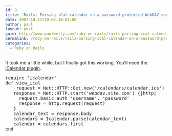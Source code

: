 ```yaml
---
id: 8
title: 'Rails: Parsing iCal calendar on a password-protected WebDAV server'
date: 2007-10-21T19:02:18-04:00
author: paul
layout: post
guid: http://www.paulwelty.com/ruby-on-rails/rails-parsing-ical-calendar-on-a-password-protected-webdav-server/
permalink: /ruby-on-rails/rails-parsing-ical-calendar-on-a-password-protected-webdav-server/
categories:
  - Ruby on Rails
---
```

It took me a little while, but I finally got this working. You&#8217;ll need the [iCalendar plugin](http://icalendar.rubyforge.org/).

<pre>require 'icalendar' 
def view_ical
    request = Net::HTTP::Get.new('/calendars/calendar.ics') 
   response = Net::HTTP.start('webdav.site.com') {|http| 
     request.basic_auth 'username', 'password' 
     response = http.request(request) 
   } 
   calendar_text = response.body
   calendars = Icalendar.parse(calendar_text) 
   calendar = calendars.first
end
</pre>